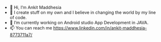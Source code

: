 - 👋 Hi, I’m Ankit Maddhesia
- 👀 I create stuff on my own and I believe in changing the world by my line of code.
- 🌱 I’m currently working on Android studio App Development in JAVA.
- 📫 You can reach me https://www.linkedin.com/in/ankit-maddhesia-8773711a7/
